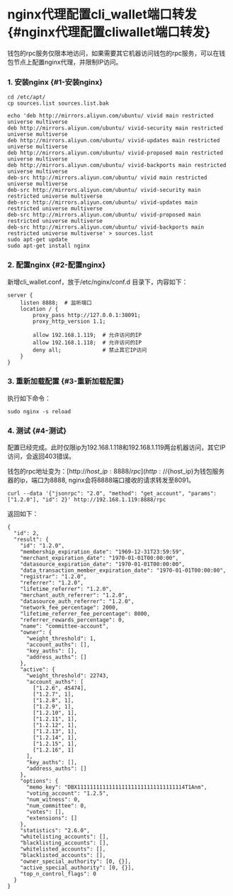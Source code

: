 # nginx代理配置cli\_wallet端口转发 {#nginx代理配置cliwallet端口转发}

钱包的rpc服务仅限本地访问，如果需要其它机器访问钱包的rpc服务，可以在钱包节点上配置nginx代理，并限制IP访问。

### 1. 安装nginx {#1-安装nginx}

```
cd /etc/apt/
cp sources.list sources.list.bak

echo 'deb http://mirrors.aliyun.com/ubuntu/ vivid main restricted universe multiverse
deb http://mirrors.aliyun.com/ubuntu/ vivid-security main restricted universe multiverse
deb http://mirrors.aliyun.com/ubuntu/ vivid-updates main restricted universe multiverse
deb http://mirrors.aliyun.com/ubuntu/ vivid-proposed main restricted universe multiverse
deb http://mirrors.aliyun.com/ubuntu/ vivid-backports main restricted universe multiverse
deb-src http://mirrors.aliyun.com/ubuntu/ vivid main restricted universe multiverse
deb-src http://mirrors.aliyun.com/ubuntu/ vivid-security main restricted universe multiverse
deb-src http://mirrors.aliyun.com/ubuntu/ vivid-updates main restricted universe multiverse
deb-src http://mirrors.aliyun.com/ubuntu/ vivid-proposed main restricted universe multiverse
deb-src http://mirrors.aliyun.com/ubuntu/ vivid-backports main restricted universe multiverse' > sources.list
sudo apt-get update
sudo apt-get install nginx

```

### 2. 配置nginx {#2-配置nginx}

新增cli\_wallet.conf，放于/etc/nginx/conf.d 目录下，内容如下：

```
server { 
    listen 8888;  # 监听端口
    location / { 
        proxy_pass http://127.0.0.1:38091; 
        proxy_http_version 1.1; 

        allow 192.168.1.119;  # 允许访问的IP
        allow 192.168.1.118;  # 允许访问的IP
        deny all;             # 禁止其它IP访问
    } 
}
```

### 3. 重新加载配置 {#3-重新加载配置}

执行如下命令：

```
sudo nginx -s reload

```

### 4. 测试 {#4-测试}

配置已经完成。此时仅限ip为192.168.1.118和192.168.1.119两台机器访问，其它IP访问，会返回403错误。

钱包的rpc地址变为：[http://${host\_ip}:8888/rpc](http://%24%7Bhost_ip%7D:8888/rpc)其中${host\_ip}为钱包服务器的ip，端口为8888, nginx会将8888端口接收的请求转发至8091。



```
curl --data '{"jsonrpc": "2.0", "method": "get_account", "params": ["1.2.0"], "id": 2}' http://192.168.1.119:8888/rpc
```

返回如下：

```
{
  "id": 2,
  "result": {
    "id": "1.2.0",
    "membership_expiration_date": "1969-12-31T23:59:59",
    "merchant_expiration_date": "1970-01-01T00:00:00",
    "datasource_expiration_date": "1970-01-01T00:00:00",
    "data_transaction_member_expiration_date": "1970-01-01T00:00:00",
    "registrar": "1.2.0",
    "referrer": "1.2.0",
    "lifetime_referrer": "1.2.0",
    "merchant_auth_referrer": "1.2.0",
    "datasource_auth_referrer": "1.2.0",
    "network_fee_percentage": 2000,
    "lifetime_referrer_fee_percentage": 8000,
    "referrer_rewards_percentage": 0,
    "name": "committee-account",
    "owner": {
      "weight_threshold": 1,
      "account_auths": [],
      "key_auths": [],
      "address_auths": []
    },
    "active": {
      "weight_threshold": 22743,
      "account_auths": [
        ["1.2.6", 45474],
        ["1.2.7", 1],
        ["1.2.8", 1],
        ["1.2.9", 1],
        ["1.2.10", 1],
        ["1.2.11", 1],
        ["1.2.12", 1],
        ["1.2.13", 1],
        ["1.2.14", 1],
        ["1.2.15", 1],
        ["1.2.16", 1]
      ],
      "key_auths": [],
      "address_auths": []
    },
    "options": {
      "memo_key": "DBX1111111111111111111111111111111114T1Anm",
      "voting_account": "1.2.5",
      "num_witness": 0,
      "num_committee": 0,
      "votes": [],
      "extensions": []
    },
    "statistics": "2.6.0",
    "whitelisting_accounts": [],
    "blacklisting_accounts": [],
    "whitelisted_accounts": [],
    "blacklisted_accounts": [],
    "owner_special_authority": [0, {}],
    "active_special_authority": [0, {}],
    "top_n_control_flags": 0
  }
}
```





